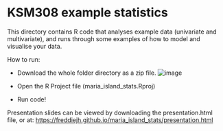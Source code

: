 # KSM308 example statistics
This directory contains R code that analyses example data (univariate and multivariate), and runs through some examples of how to model and visualise your data.

How to run: 

- Download the whole folder directory as a zip file.
![image](https://github.com/FreddieJH/maria_island_stats/assets/30920629/47b436a8-5a26-4a76-bb3a-4a160002feae)

- Open the R Project file (maria_island_stats.Rproj)

- Run code!


Presentation slides can be viewed by downloading the presentation.html file, or at: 
https://freddiejh.github.io/maria_island_stats/presentation.html
